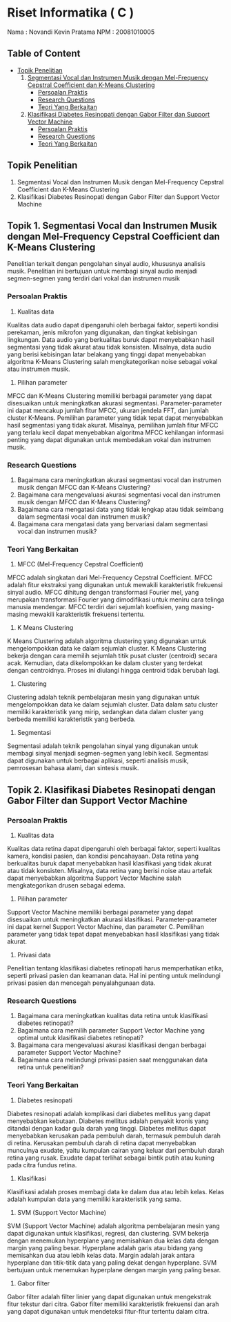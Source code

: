 # **Riset Informatika ( C )**

Nama : Novandi Kevin Pratama
NPM : 20081010005

## Table of Content
- [Topik Penelitian](#topik-penelitian)
  1. [Segmentasi Vocal dan Instrumen Musik dengan Mel-Frequency Cepstral Coefficient dan K-Means Clustering](#topik-1-segmentasi-vocal-dan-instrumen-musik-dengan-mel-frequency-cepstral-coefficient-dan-k-means-clustering)
     - [Persoalan Praktis](#persoalan-praktis)
     - [Research Questions](#research-questions)
     - [Teori Yang Berkaitan](#teori-yang-berkaitan)
  2. [Klasifikasi Diabetes Resinopati dengan Gabor Filter dan Support Vector Machine](#topik-2-klasifikasi-diabetes-resinopati-dengan-gabor-filter-dan-support-vector-machine)
     - [Persoalan Praktis](#persoalan-praktis-1)
     - [Research Questions](#research-questions-1)
     - [Teori Yang Berkaitan](#teori-yang-berkaitan-1)

## Topik Penelitian

1. Segmentasi Vocal dan Instrumen Musik dengan Mel-Frequency Cepstral Coefficient dan K-Means Clustering
2. Klasifikasi Diabetes Resinopati dengan Gabor Filter dan Support Vector Machine

## Topik 1. Segmentasi Vocal dan Instrumen Musik dengan Mel-Frequency Cepstral Coefficient dan K-Means Clustering

Penelitian terkait dengan pengolahan sinyal audio, khususnya analisis musik. Penelitian ini bertujuan untuk membagi sinyal audio menjadi segmen-segmen yang terdiri dari vokal dan instrumen musik

### Persoalan Praktis

1. Kualitas data

Kualitas data audio dapat dipengaruhi oleh berbagai faktor, seperti kondisi perekaman, jenis mikrofon yang digunakan, dan tingkat kebisingan lingkungan. Data audio yang berkualitas buruk dapat menyebabkan hasil segmentasi yang tidak akurat atau tidak konsisten. Misalnya, data audio yang berisi kebisingan latar belakang yang tinggi dapat menyebabkan algoritma K-Means Clustering salah mengkategorikan noise sebagai vokal atau instrumen musik.

1. Pilihan parameter

MFCC dan K-Means Clustering memiliki berbagai parameter yang dapat disesuaikan untuk meningkatkan akurasi segmentasi. Parameter-parameter ini dapat mencakup jumlah fitur MFCC, ukuran jendela FFT, dan jumlah cluster K-Means. Pemilihan parameter yang tidak tepat dapat menyebabkan hasil segmentasi yang tidak akurat. Misalnya, pemilihan jumlah fitur MFCC yang terlalu kecil dapat menyebabkan algoritma MFCC kehilangan informasi penting yang dapat digunakan untuk membedakan vokal dan instrumen musik.

### Research Questions

1. Bagaimana cara meningkatkan akurasi segmentasi vocal dan instrumen musik dengan MFCC dan K-Means Clustering?
2. Bagaimana cara mengevaluasi akurasi segmentasi vocal dan instrumen musik dengan MFCC dan K-Means Clustering?
3. Bagaimana cara mengatasi data yang tidak lengkap atau tidak seimbang dalam segmentasi vocal dan instrumen musik?
4. Bagaimana cara mengatasi data yang bervariasi dalam segmentasi vocal dan instrumen musik?

### Teori Yang Berkaitan

1. MFCC (Mel-Frequency Cepstral Coefficient)

MFCC adalah singkatan dari Mel-Frequency Cepstral Coefficient. MFCC adalah fitur ekstraksi yang digunakan untuk mewakili karakteristik frekuensi sinyal audio. MFCC dihitung dengan transformasi Fourier mel, yang merupakan transformasi Fourier yang dimodifikasi untuk meniru cara telinga manusia mendengar. MFCC terdiri dari sejumlah koefisien, yang masing-masing mewakili karakteristik frekuensi tertentu.

1. K Means Clustering

K Means Clustering adalah algoritma clustering yang digunakan untuk mengelompokkan data ke dalam sejumlah cluster. K Means Clustering bekerja dengan cara memilih sejumlah titik pusat cluster (centroid) secara acak. Kemudian, data dikelompokkan ke dalam cluster yang terdekat dengan centroidnya. Proses ini diulangi hingga centroid tidak berubah lagi.

1. Clustering

Clustering adalah teknik pembelajaran mesin yang digunakan untuk mengelompokkan data ke dalam sejumlah cluster. Data dalam satu cluster memiliki karakteristik yang mirip, sedangkan data dalam cluster yang berbeda memiliki karakteristik yang berbeda.

1. Segmentasi

Segmentasi adalah teknik pengolahan sinyal yang digunakan untuk membagi sinyal menjadi segmen-segmen yang lebih kecil. Segmentasi dapat digunakan untuk berbagai aplikasi, seperti analisis musik, pemrosesan bahasa alami, dan sintesis musik.

## Topik 2. Klasifikasi Diabetes Resinopati dengan Gabor Filter dan Support Vector Machine

### Persoalan Praktis

1. Kualitas data

Kualitas data retina dapat dipengaruhi oleh berbagai faktor, seperti kualitas kamera, kondisi pasien, dan kondisi pencahayaan. Data retina yang berkualitas buruk dapat menyebabkan hasil klasifikasi yang tidak akurat atau tidak konsisten. Misalnya, data retina yang berisi noise atau artefak dapat menyebabkan algoritma Support Vector Machine salah mengkategorikan drusen sebagai edema.

1. Pilihan parameter

Support Vector Machine memiliki berbagai parameter yang dapat disesuaikan untuk meningkatkan akurasi klasifikasi. Parameter-parameter ini dapat kernel Support Vector Machine, dan parameter C. Pemilihan parameter yang tidak tepat dapat menyebabkan hasil klasifikasi yang tidak akurat.

1. Privasi data

Penelitian tentang klasifikasi diabetes retinopati harus memperhatikan etika, seperti privasi pasien dan keamanan data. Hal ini penting untuk melindungi privasi pasien dan mencegah penyalahgunaan data.

### Research Questions

1. Bagaimana cara meningkatkan kualitas data retina untuk klasifikasi diabetes retinopati?
2. Bagaimana cara memilih parameter Support Vector Machine yang optimal untuk klasifikasi diabetes retinopati?
3. Bagaimana cara mengevaluasi akurasi klasifikasi dengan berbagai parameter Support Vector Machine?
4. Bagaimana cara melindungi privasi pasien saat menggunakan data retina untuk penelitian?

### Teori Yang Berkaitan

1. Diabetes resinopati

Diabetes resinopati adalah komplikasi dari diabetes mellitus yang dapat menyebabkan kebutaan. Diabetes mellitus adalah penyakit kronis yang ditandai dengan kadar gula darah yang tinggi. Diabetes mellitus dapat menyebabkan kerusakan pada pembuluh darah, termasuk pembuluh darah di retina. Kerusakan pembuluh darah di retina dapat menyebabkan munculnya exudate, yaitu kumpulan cairan yang keluar dari pembuluh darah retina yang rusak. Exudate dapat terlihat sebagai bintik putih atau kuning pada citra fundus retina.

1. Klasifikasi

Klasifikasi adalah proses membagi data ke dalam dua atau lebih kelas. Kelas adalah kumpulan data yang memiliki karakteristik yang sama.

1. SVM (Support Vector Machine)

SVM (Support Vector Machine) adalah algoritma pembelajaran mesin yang dapat digunakan untuk klasifikasi, regresi, dan clustering. SVM bekerja dengan menemukan hyperplane yang memisahkan dua kelas data dengan margin yang paling besar. Hyperplane adalah garis atau bidang yang memisahkan dua atau lebih kelas data. Margin adalah jarak antara hyperplane dan titik-titik data yang paling dekat dengan hyperplane. SVM bertujuan untuk menemukan hyperplane dengan margin yang paling besar.

1. Gabor filter

Gabor filter adalah filter linier yang dapat digunakan untuk mengekstrak fitur tekstur dari citra. Gabor filter memiliki karakteristik frekuensi dan arah yang dapat digunakan untuk mendeteksi fitur-fitur tertentu dalam citra.
